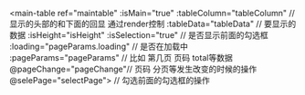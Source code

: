  <main-table
          ref="maintable"
         :isMain="true"
          :tableColumn="tableColumn" // 显示的头部的和下面的回显 通过render控制
          :tableData="tableData" // 要显示的数据
          :isHeight="isHeight"
          :isSelection="true" // 是否显示前面的勾选框
          :loading="pageParams.loading" // 是否在加载中
          :pageParams="pageParams" // 比如 第几页 页码 total等数据 
          @pageChange="pageChange"// 页码 分页等发生改变的时候的操作
           @selePage="selectPage"> // 勾选前面的勾选框的操作